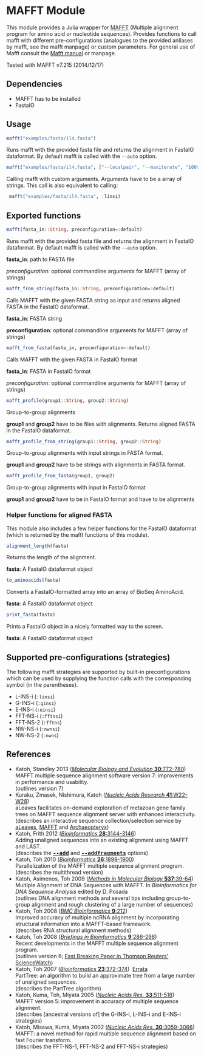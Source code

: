 # MAFFT Module

This module provides a Julia wrapper for [MAFFT](http://mafft.cbrc.jp/alignment/software/) (Multiple alignment program for amino acid or nucleotide sequences).
Provides functions to call mafft with different pre-configurations (analogues to the provided anliases by mafft, see the mafft manpage) or custom parameters.
For general use of Mafft consult the [Mafft manual](http://mafft.cbrc.jp/alignment/software/manual/manual.html) or manpage.

Tested with MAFFT v7.215 (2014/12/17)

## Dependencies

  * MAFFT has to be installed
  * FastaIO

## Usage

```julia
mafft("examples/fasta/il4.fasta")
```

Runs mafft with the provided fasta file and returns the alignment in FastaIO dataformat. By default mafft is called with the `--auto` option.


```julia
mafft("examples/fasta/il4.fasta", ["--localpair", "--maxiterate", "1000"])
```

Calling mafft with custom arguments. Arguments have to be a array of strings. This call is also equivalent to calling:

```julia
 mafft("examples/fasta/il4.fasta", :linsi)
```

## Exported functions

```julia
mafft(fasta_in::String, preconfiguration=:default)
```

Runs mafft with the provided fasta file and returns the alignment in FastaIO dataformat. By default mafft is called with the `--auto` option.

**fasta_in**: path to FASTA file

*preconfiguration*: optional commandline arguments for MAFFT (array of strings)

```julia
mafft_from_string(fasta_in::String, preconfiguration=:default)
```

Calls MAFFT with the given FASTA string as input and returns aligned FASTA in the FastaIO dataformat. 

**fasta_in**: FASTA string

**preconfiguration**: optional commandline arguments for MAFFT (array of strings) 

```julia
mafft_from_fasta(fasta_in, preconfiguration=:default)
```

Calls MAFFT with the given FASTA in FastaIO format

**fasta_in**: FASTA in FastaIO format

*preconfiguration*: optional commandline arguments for MAFFT (array of strings)

```julia
mafft_profile(group1::String, group2::String)
```
Group-to-group alignments

**group1** and **group2** have to be files with alignments. Returns aligned FASTA in the FastaIO dataformat.

```julia
mafft_profile_from_string(group1::String, group2::String)
```
Group-to-group alignments with input strings in FASTA format.
 
 **group1** and **group2** have to be strings with alignments in FASTA format.
 
```julia
mafft_profile_from_fasta(group1, group2)
```

Group-to-group alignments with input in FastaIO format

**group1** and **group2** have to be in FastaIO format and have to be alignments

### Helper functions for aligned FASTA
This module also includes a few helper functions for the FastaIO dataformat (which is returned by the mafft functions of this module).

```julia
alignment_length(fasta)
```
Returns the length of the alignment.

**fasta**: A FastaIO dataformat object

```julia
to_aminoacids(fasta)
```
Converts a FastaIO-formatted array into an array of BioSeq AminoAcid.

**fasta**: A FastaIO dataformat object

```julia
print_fasta(fasta)
```
Prints a FastaIO object in a nicely formatted way to the screen.

**fasta**: A FastaIO dataformat object


## Supported pre-configurations (strategies)

The following mafft strategies are supported by built-in preconfigurations which can be used by supplying the function calls with the corresponding symbol (in the parentheses). 

  * L-INS-i (``:linsi``)
  * G-INS-i (``:ginsi``)
  * E-INS-i (``:einsi``)
  * FFT-NS-i (``:fftnsi``)
  * FFT-NS-2 (``:fftns``)
  * NW-NS-i (``:nwnsi``)
  * NW-NS-2 (``:nwns``)

## References
<ul>
<li>
Katoh, Standley 2013
(<a href="http://mbe.oxfordjournals.org/content/30/4/772"><i>Molecular Biology and Evolution</i> <b>30</b>:772-780</a>)
<br>
MAFFT multiple sequence alignment software version 7: improvements in performance and usability.
<br>
(outlines version 7)
<li>
Kuraku, Zmasek, Nishimura, Katoh 
(<a href="http://nar.oxfordjournals.org/content/41/W1/W22.abstract"><i>Nucleic Acids Research</i> <b>41</b>:W22-W28</a>)
<br>
aLeaves facilitates on-demand exploration of metazoan gene family trees on MAFFT sequence alignment server with enhanced interactivity.
<br>
(describes an interactive sequence collection/selection service by <a href="http://aleaves.cdb.riken.jp/" target="_blank" onClick="_gaq.push(['_trackEvent', 'aleaves', 'link', 'server']);">aLeaves</a>, <a href="../server/">MAFFT</a> and <a href="../server/gotoaptx.html" target="_blank">Archaeopteryx</a>)
<li>
Katoh, Frith 2012
(<a href="http://bioinformatics.oxfordjournals.org/content/28/23/3144"><i>Bioinformatics</i> <b>28</b>:3144-3146</a>)
<br>
Adding unaligned sequences into an existing alignment using MAFFT and LAST.
<br>
(describes the <a href="addsequences.html"><tt><b>--add</b></tt></a> and <a href="addsequences.html#fragments"><tt><b>--addfragments</b></tt></a> options)
<li>
Katoh, Toh 2010
(<a href="http://bioinformatics.oxfordjournals.org/cgi/content/abstract/26/15/1899"><i>Bioinformatics</i> <b>26</b>:1899-1900</a>)
<br>
Parallelization of the MAFFT multiple sequence alignment program.
<br>
(describes the multithread version)
<li>
Katoh, Asimenos, Toh 2009
(<a href="http://www.springerlink.com/content/h273273566336n74/"><i>Methods in Molecular Biology</i> <b>537</b>:39-64</a>)
<br>Multiple Alignment of DNA Sequences with MAFFT. In <i>Bioinformatics for DNA Sequence Analysis</i> edited by D. Posada
<br>(outlines DNA alignment methods and several tips including group-to-group alignment and rough clustering of a large number of sequences)
<li>
Katoh, Toh 2008
(<a href="http://www.biomedcentral.com/1471-2105/9/212"><i>BMC Bioinformatics</i> <b>9</b>:212</a>)
<br>Improved accuracy of multiple ncRNA alignment by incorporating structural information into a MAFFT-based framework.
<br>(describes RNA structural alignment methods)
<li>
Katoh, Toh 2008
(<a href="http://bib.oxfordjournals.org/cgi/content/abstract/9/4/286"><i>Briefings in Bioinformatics</i> <b>9</b>:286-298</a>)
<br>Recent developments in the MAFFT multiple sequence alignment program.
<br>(outlines version 6;
<a href="http://sciencewatch.com/dr/fbp/2009/09octfbp/09octfbpKato/">Fast Breaking Paper in Thomson Reuters' ScienceWatch</a>)
<li>
Katoh, Toh 2007
(<a href="http://bioinformatics.oxfordjournals.org/cgi/content/abstract/23/3/372"><i>Bioinformatics</i> <b>23</b>:372-374</a>)&nbsp; <a href="errata.html"><span class="redc00">Errata</span></a>
<br>
PartTree: an algorithm to build an approximate tree from a large number of unaligned sequences.
<br>
(describes the PartTree algorithm)
<li>
Katoh, Kuma, Toh, Miyata 2005
(<a href="http://nar.oupjournals.org/cgi/content/abstract/33/2/511"><i>Nucleic Acids Res.</i> <b>33</b>:511-518</a>)
<br>
MAFFT version 5: improvement in accuracy of multiple sequence alignment.
<br>
(describes [ancestral versions of] the G-INS-i, L-INS-i and E-INS-i strategies)
<li>
Katoh, Misawa, Kuma, Miyata 2002
(<a href="http://nar.oupjournals.org/cgi/content/abstract/30/14/3059"><i>Nucleic Acids Res.</i> <b>30</b>:3059-3066</a>)
<br>MAFFT: a novel method for rapid multiple sequence alignment based on
fast Fourier transform.
<br>
(describes the FFT-NS-1, FFT-NS-2 and FFT-NS-i strategies)
</ul>
